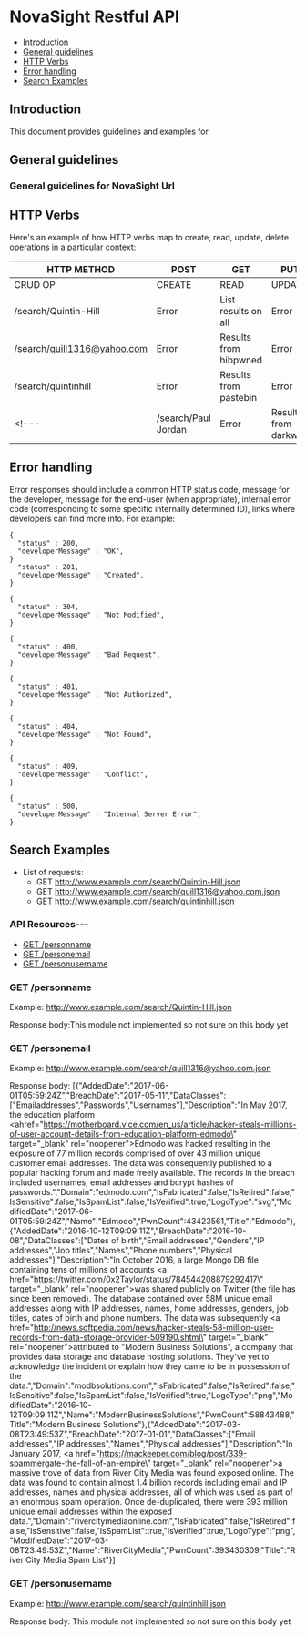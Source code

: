 # NovaSight Restful API 

* [Introduction](#introduction)
* [General guidelines](#general-guidelines)
* [HTTP Verbs](#http-verbs)
* [Error handling](#error-handling)
* [Search Examples](#search-examples)

## Introduction

This document provides guidelines and examples for 

## General guidelines

### General guidelines for NovaSight Url

## HTTP Verbs

Here's an example of how HTTP verbs map to create, read, update, delete operations in a particular context:

| HTTP METHOD                     | POST   | GET                  | PUT    | DELETE |
| ------------------------------- | -------| -------------------- | ------ | ------ |
| CRUD OP                         | CREATE | READ                 | UPDATE | DELETE |
| /search/Quintin-Hill            | Error  | List results on all  | Error  | Error  |
| /search/quill1316@yahoo.com     | Error  | Results from hibpwned| Error  | Error  |
| /search/quintinhill             | Error  | Results from pastebin| Error  | Error  |
<!---| /search/Paul Jordan        | Error  | Results from darkweb | Error  | Error  |--->
## Error handling

Error responses should include a common HTTP status code, message for the developer, message for the end-user (when appropriate), internal error code (corresponding to some specific internally determined ID), links where developers can find more info. For example:

   
    {
      "status" : 200,
      "developerMessage" : "OK",
    }
      "status" : 201,
      "developerMessage" : "Created",
    }
    
    {
      "status" : 304,
      "developerMessage" : "Not Modified",
    }
    
    {
      "status" : 400,
      "developerMessage" : "Bad Request",
    }
    
    {
      "status" : 401,
      "developerMessage" : "Not Authorized",
    }
 
    {
      "status" : 404,
      "developerMessage" : "Not Found",
    }
    
    {
      "status" : 409,
      "developerMessage" : "Conflict",
    }
    
    {
      "status" : 500,
      "developerMessage" : "Internal Server Error",
    }

## Search Examples

* List of requests:
    * GET http://www.example.com/search/Quintin-Hill.json 
    * GET http://www.example.com/search/quill1316@yahoo.com.json
    * GET http://www.example.com/search/quintinhill.json

### API Resources---


  - [GET /personname](#get-personname)
  - [GET /personemail](#get-personemail)
  - [GET /personusername](#get-personusername)
  

### GET /personname

Example: http://www.example.com/search/Quintin-Hill.json

Response body:This module not implemented so not sure on this body yet


### GET /personemail

Example: http://www.example.com/search/quill1316@yahoo.com.json

Response body: 
[{"AddedDate":"2017-06-01T05:59:24Z","BreachDate":"2017-05-11","DataClasses":["Emailaddresses","Passwords","Usernames"],"Description":"In May 2017, the education platform <ahref=\"https://motherboard.vice.com/en_us/article/hacker-steals-millions-of-user-account-details-from-education-platform-edmodo\" target=\"_blank\" rel=\"noopener\">Edmodo was hacked</a> resulting in the exposure of 77 million records comprised of over 43 million unique customer email addresses. The data was consequently published to a popular hacking forum and made freely available. The records in the breach included usernames, email addresses and bcrypt hashes of passwords.","Domain":"edmodo.com","IsFabricated":false,"IsRetired":false,"IsSensitive":false,"IsSpamList":false,"IsVerified":true,"LogoType":"svg","ModifiedDate":"2017-06-01T05:59:24Z","Name":"Edmodo","PwnCount":43423561,"Title":"Edmodo"},{"AddedDate":"2016-10-12T09:09:11Z","BreachDate":"2016-10-08","DataClasses":["Dates of birth","Email addresses","Genders","IP addresses","Job titles","Names","Phone numbers","Physical addresses"],"Description":"In October 2016, a large Mongo DB file containing tens of millions of accounts <a href=\"https://twitter.com/0x2Taylor/status/784544208879292417\" target=\"_blank\" rel=\"noopener\">was shared publicly on Twitter</a> (the file has since been removed). The database contained over 58M unique email addresses along with IP addresses, names, home addresses, genders, job titles, dates of birth and phone numbers. The data was subsequently <a href=\"http://news.softpedia.com/news/hacker-steals-58-million-user-records-from-data-storage-provider-509190.shtml\" target=\"_blank\" rel=\"noopener\">attributed to &quot;Modern Business Solutions&quot;</a>, a company that provides data storage and database hosting solutions. They've yet to acknowledge the incident or explain how they came to be in possession of the data.","Domain":"modbsolutions.com","IsFabricated":false,"IsRetired":false,"IsSensitive":false,"IsSpamList":false,"IsVerified":true,"LogoType":"png","ModifiedDate":"2016-10-12T09:09:11Z","Name":"ModernBusinessSolutions","PwnCount":58843488,"Title":"Modern Business Solutions"},{"AddedDate":"2017-03-08T23:49:53Z","BreachDate":"2017-01-01","DataClasses":["Email addresses","IP addresses","Names","Physical addresses"],"Description":"In January 2017, <a href=\"https://mackeeper.com/blog/post/339-spammergate-the-fall-of-an-empire\" target=\"_blank\" rel=\"noopener\">a massive trove of data from River City Media was found exposed online</a>. The data was found to contain almost 1.4 billion records including email and IP addresses, names and physical addresses, all of which was used as part of an enormous spam operation. Once de-duplicated, there were 393 million unique email addresses within the exposed data.","Domain":"rivercitymediaonline.com","IsFabricated":false,"IsRetired":false,"IsSensitive":false,"IsSpamList":true,"IsVerified":true,"LogoType":"png","ModifiedDate":"2017-03-08T23:49:53Z","Name":"RiverCityMedia","PwnCount":393430309,"Title":"River City Media Spam List"}]

    
### GET /personusername

Example: http://www.example.com/search/quintinhill.json

Response body: This module not implemented so not sure on this body yet





